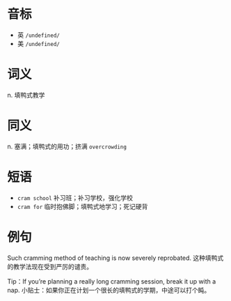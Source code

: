 # 音标

- 英 `/undefined/`
- 美 `/undefined/`

# 词义

n. 填鸭式教学


# 同义

n. 塞满；填鸭式的用功；挤满
`overcrowding`

# 短语

- `cram school` 补习班；补习学校，强化学校
- `cram for` 临时抱佛脚；填鸭式地学习；死记硬背

# 例句

Such cramming method of teaching is now severely reprobated.
这种填鸭式的教学法现在受到严厉的谴责。

Tip：If you’re planning a really long cramming session, break it up with a nap.
小贴士：如果你正在计划一个很长的填鸭式的学期，中途可以打个盹。


